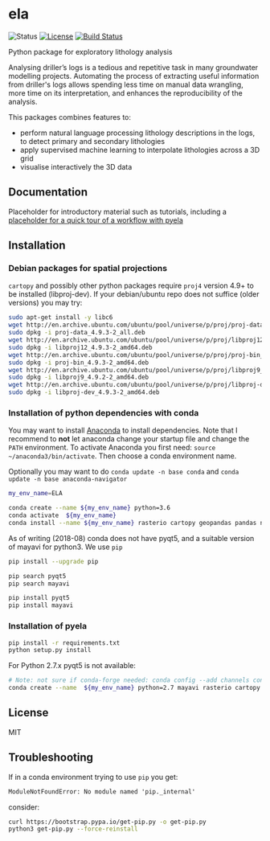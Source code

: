 # ela

![Status](https://img.shields.io/badge/status-alpha-orange.svg)
[![License](http://img.shields.io/badge/license-MIT-blue.svg)](https://github.com/jmp75/pyela/blob/devel/LICENSE.txt)
[![Build Status](https://img.shields.io/travis/jmp75/pyela.svg?branch=devel)](https://travis-ci.org/jmp75/pyela)

<!-- [![Docker Build](https://img.shields.io/docker/build/kinverarity/ela.svg)](https://hub.docker.com/r/kinverarity/ela/)
[![Build status](https://ci.appveyor.com/api/projects/status/csr7bg8urkbtbq4n?svg=true)](https://ci.appveyor.com/project/kinverarity1/ela)
[![Python versions](https://img.shields.io/pypi/pyversions/ela.svg)](https://www.python.org/downloads/) -->
<!-- [![Version](http://img.shields.io/pypi/v/ela.svg)](https://pypi.python.org/pypi/ela/) -->

Python package for exploratory lithology analysis

Analysing driller’s logs is a tedious and repetitive task in many groundwater modelling projects. Automating the process of extracting useful information from driller's logs allows spending less time on manual data wrangling, more time on its interpretation, and enhances the reproducibility of the analysis.

This packages combines features to:

* perform natural language processing lithology descriptions in the logs, to detect primary and secondary lithologies
* apply supervised machine learning to interpolate lithologies across a 3D grid
* visualise interactively the 3D data

## Documentation

Placeholder for introductory material such as tutorials, including a [placeholder for a quick tour of a workflow with pyela](https://localhost:80)

<!-- See here for the [complete ela package documentation](https://ela.readthedocs.io/en/latest/). -->

<!-- Draft Notes
-----------

``conda install coveralls`` then ``conda install pytest-cov pytest-mpl``: this downgrades numpy a tad. Why? Trying ``conda update numpy`` but even odder outcome -->

## Installation

### Debian packages for spatial projections

`cartopy` and possibly other python packages require `proj4` version 4.9+ to be installed (libproj-dev). If your debian/ubuntu repo does not suffice (older versions) you may try:

```sh
sudo apt-get install -y libc6  
wget http://en.archive.ubuntu.com/ubuntu/pool/universe/p/proj/proj-data_4.9.3-2_all.deb
sudo dpkg -i proj-data_4.9.3-2_all.deb
wget http://en.archive.ubuntu.com/ubuntu/pool/universe/p/proj/libproj12_4.9.3-2_amd64.deb
sudo dpkg -i libproj12_4.9.3-2_amd64.deb
wget http://en.archive.ubuntu.com/ubuntu/pool/universe/p/proj/proj-bin_4.9.3-2_amd64.deb
sudo dpkg -i proj-bin_4.9.3-2_amd64.deb
wget http://en.archive.ubuntu.com/ubuntu/pool/universe/p/proj/libproj9_4.9.2-2_amd64.deb 
sudo dpkg -i libproj9_4.9.2-2_amd64.deb
wget http://en.archive.ubuntu.com/ubuntu/pool/universe/p/proj/libproj-dev_4.9.3-2_amd64.deb
sudo dpkg -i libproj-dev_4.9.3-2_amd64.deb
```

### Installation of python dependencies with conda

You may want to install [Anaconda](http://docs.continuum.io/anaconda/install) to install dependencies. Note that I recommend to **not** let anaconda change your startup file and change the `PATH` environment. To activate Anaconda you first need: `source ~/anaconda3/bin/activate`. Then choose a conda environment name.

Optionally you may want to do `conda update -n base conda` and `conda update -n base anaconda-navigator`

```sh
my_env_name=ELA
```

```sh
conda create --name ${my_env_name} python=3.6
conda activate  ${my_env_name}
conda install --name ${my_env_name} rasterio cartopy geopandas pandas nltk scikit-learn scikit-image matplotlib vtk
```

As of writing (2018-08) conda does not have pyqt5, and a suitable version of mayavi for python3. We use `pip`

```sh
pip install --upgrade pip
```

```sh
pip search pyqt5
pip search mayavi
```

```sh
pip install pyqt5
pip install mayavi
```

### Installation of pyela

```sh
pip install -r requirements.txt
python setup.py install
```

For Python 2.7.x pyqt5 is not available:

```sh
# Note: not sure if conda-forge needed: conda config --add channels conda-forge
conda create --name  ${my_env_name} python=2.7 mayavi rasterio cartopy geopandas pandas nltk scikit-learn scikit-image matplotlib vtk
```

## License

MIT

## Troubleshooting

If in a conda environment trying to use `pip` you get:

```txt
ModuleNotFoundError: No module named 'pip._internal'
```

consider:

```sh
curl https://bootstrap.pypa.io/get-pip.py -o get-pip.py
python3 get-pip.py --force-reinstall
```
